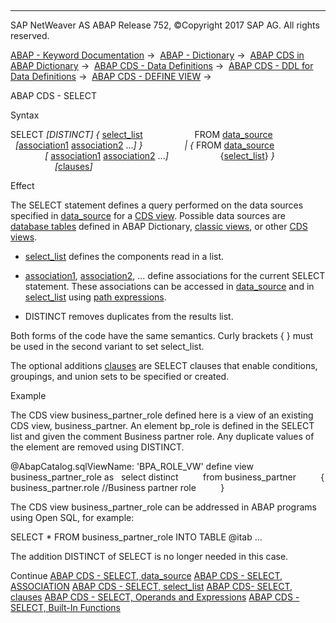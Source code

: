   

* * *

SAP NetWeaver AS ABAP Release 752, ©Copyright 2017 SAP AG. All rights reserved.

[ABAP - Keyword Documentation](https://help.sap.com/doc/abapdocu_752_index_htm/7.52/en-US/abenabap.htm) →  [ABAP - Dictionary](https://help.sap.com/doc/abapdocu_752_index_htm/7.52/en-US/abenabap_dictionary.htm) →  [ABAP CDS in ABAP Dictionary](https://help.sap.com/doc/abapdocu_752_index_htm/7.52/en-US/abencds.htm) →  [ABAP CDS - Data Definitions](https://help.sap.com/doc/abapdocu_752_index_htm/7.52/en-US/abenddic_cds_entities.htm) →  [ABAP CDS - DDL for Data Definitions](https://help.sap.com/doc/abapdocu_752_index_htm/7.52/en-US/abencds_f1_ddl_syntax.htm) →  [ABAP CDS - DEFINE VIEW](https://help.sap.com/doc/abapdocu_752_index_htm/7.52/en-US/abencds_f1_define_view.htm) → 

ABAP CDS - SELECT

Syntax

SELECT *\[*DISTINCT*\]* *{* [select\_list](https://help.sap.com/doc/abapdocu_752_index_htm/7.52/en-US/abencds_f1_select_list.htm)
                    FROM [data\_source](https://help.sap.com/doc/abapdocu_752_index_htm/7.52/en-US/abencds_f1_data_source.htm)
                    *\[*[association1](https://help.sap.com/doc/abapdocu_752_index_htm/7.52/en-US/abencds_f1_association.htm) [association2](https://help.sap.com/doc/abapdocu_752_index_htm/7.52/en-US/abencds_f1_association.htm) ...*\]* *}*
                *|* *{* FROM [data\_source](https://help.sap.com/doc/abapdocu_752_index_htm/7.52/en-US/abencds_f1_data_source.htm)
                    *\[* [association1](https://help.sap.com/doc/abapdocu_752_index_htm/7.52/en-US/abencds_f1_association.htm) [association2](https://help.sap.com/doc/abapdocu_752_index_htm/7.52/en-US/abencds_f1_association.htm) ...*\]*
                    {[select\_list](https://help.sap.com/doc/abapdocu_752_index_htm/7.52/en-US/abencds_f1_select_list.htm)} *}*
                  *\[*[clauses](https://help.sap.com/doc/abapdocu_752_index_htm/7.52/en-US/abencds_select_clauses.htm)*\]*

Effect

The SELECT statement defines a query performed on the data sources specified in [data\_source](https://help.sap.com/doc/abapdocu_752_index_htm/7.52/en-US/abencds_f1_data_source.htm) for a [CDS view](https://help.sap.com/doc/abapdocu_752_index_htm/7.52/en-US/abencds_view_glosry.htm "Glossary Entry"). Possible data sources are [database tables](https://help.sap.com/doc/abapdocu_752_index_htm/7.52/en-US/abenddic_database_tables.htm) defined in ABAP Dictionary, [classic views](https://help.sap.com/doc/abapdocu_752_index_htm/7.52/en-US/abenddic_classical_views.htm), or other [CDS views](https://help.sap.com/doc/abapdocu_752_index_htm/7.52/en-US/abencds_f1_define_view.htm).

-   [select\_list](https://help.sap.com/doc/abapdocu_752_index_htm/7.52/en-US/abencds_f1_select_list.htm) defines the components read in a list.

-   [association1](https://help.sap.com/doc/abapdocu_752_index_htm/7.52/en-US/abencds_f1_association.htm), [association2](https://help.sap.com/doc/abapdocu_752_index_htm/7.52/en-US/abencds_f1_association.htm), ... define associations for the current SELECT statement. These associations can be accessed in [data\_source](https://help.sap.com/doc/abapdocu_752_index_htm/7.52/en-US/abencds_f1_data_source.htm) and in [select\_list](https://help.sap.com/doc/abapdocu_752_index_htm/7.52/en-US/abencds_f1_select_list.htm) using [path expressions](https://help.sap.com/doc/abapdocu_752_index_htm/7.52/en-US/abencds_f1_path_expression.htm).

-   DISTINCT removes duplicates from the results list.

Both forms of the code have the same semantics. Curly brackets { } must be used in the second variant to set select\_list.

The optional additions [clauses](https://help.sap.com/doc/abapdocu_752_index_htm/7.52/en-US/abencds_select_clauses.htm) are SELECT clauses that enable conditions, groupings, and union sets to be specified or created.

Example

The CDS view business\_partner\_role defined here is a view of an existing CDS view, business\_partner. An element bp\_role is defined in the SELECT list and given the comment Business partner role. Any duplicate values of the element are removed using DISTINCT.

@AbapCatalog.sqlViewName: 'BPA\_ROLE\_VW'
define view business\_partner\_role as
  select distinct
         from business\_partner
         { business\_partner.role //Business partner role
         }

The CDS view business\_partner\_role can be addressed in ABAP programs using Open SQL, for example:

SELECT \* FROM business\_partner\_role INTO TABLE @itab ...

The addition DISTINCT of SELECT is no longer needed in this case.

Continue
[ABAP CDS - SELECT, data\_source](https://help.sap.com/doc/abapdocu_752_index_htm/7.52/en-US/abencds_f1_data_source.htm)
[ABAP CDS - SELECT, ASSOCIATION](https://help.sap.com/doc/abapdocu_752_index_htm/7.52/en-US/abencds_f1_association.htm)
[ABAP CDS - SELECT, select\_list](https://help.sap.com/doc/abapdocu_752_index_htm/7.52/en-US/abencds_f1_select_list.htm)
[ABAP CDS- SELECT, clauses](https://help.sap.com/doc/abapdocu_752_index_htm/7.52/en-US/abencds_select_clauses.htm)
[ABAP CDS - SELECT, Operands and Expressions](https://help.sap.com/doc/abapdocu_752_index_htm/7.52/en-US/abencds_operands_and_expressions.htm)
[ABAP CDS - SELECT, Built-In Functions](https://help.sap.com/doc/abapdocu_752_index_htm/7.52/en-US/abencds_f1_builtin_functions.htm)